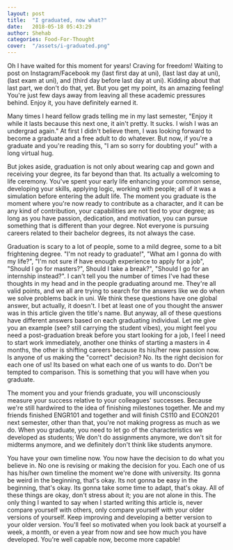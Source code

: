 ```yaml
---
layout: post
title:  "I graduated, now what?"
date:   2018-05-18 05:43:29
author: Shehab
categories: Food-For-Thought
cover:  "/assets/i-graduated.png"
---
```


Oh I have waited for this moment for years! Craving for freedom! Waiting to post on Instagram/Facebook my (last first day at uni), (last last day at uni), (last exam at uni), and (third day before last day at uni). Kidding about that last part, we don't do that, yet. But you get my point, its an amazing feeling! You're just few days away from leaving all these academic pressures behind. Enjoy it, you have definitely earned it.

Many times I heard fellow grads telling me in my last semester, "Enjoy it while it lasts because this next one, it ain't pretty. It sucks. I wish I was an undergrad again." At first I didn't believe them, I was looking forward to become a graduate and a free adult to do whatever. But now, if you're a graduate and you're reading this, "I am so sorry for doubting you!" with a long virtual hug.

But jokes aside, graduation is not only about wearing cap and gown and receiving your degree, its far beyond than that. Its actually a welcoming to life ceremony. You've spent your early life enhancing your common sense, developing your skills, applying logic, working with people; all of it was a simulation before entering the adult life. The moment you graduate is the moment where you're now ready to contribute as a character, and it can be any kind of contribution, your capabilities are not tied to your degree; as long as you have passion, dedication, and motivation, you can pursue something that is different than your degree. Not everyone is pursuing careers related to their bachelor degrees, its not always the case.

Graduation is scary to a lot of people, some to a mild degree, some to a bit frightening degree. "I'm not ready to graduate!", "What am I gonna do with my life?", "I'm not sure if have enough experience to apply for a job", "Should I go for masters?", Should I take a break?", "Should I go for an internship instead?". I can't tell you the number of times I've had these thoughts in my head and in the people graduating around me. They're all valid points, and we all are trying to search for the answers like we do when we solve problems back in uni. We think these questions have one global answer, but actually, it doesn't. I bet at least one of you thought the answer was in this article given the title's name. But anyway, all of these questions have different answers based on each graduating individual. Let me give you an example (see? still carrying the student vibes), you might feel you need a post-graduation break before you start looking for a job, I feel I need to start work immediately, another one thinks of starting a masters in 4 months, the other is shifting careers because its his/her new passion now. Is anyone of us making the "correct" decision? No. Its the right decision for each one of us! Its based on what each one of us wants to do. Don't be tempted to comparison. This is something that you will have when you graduate.

The moment you and your friends graduate, you will unconsciously measure your success relative to your colleagues' successes. Because we're still hardwired to the idea of finishing milestones together. Me and my friends finished ENGR101 and together and will finish CS110 and ECON201 next semester, other than that, you're not making progress as much as we do. When you graduate, you need to let go of the characteristics we developed as students; We don't do assignments anymore, we don't sit for midterms anymore, and we definitely don't think like students anymore.

You have your own timeline now. You now have the decision to do what you believe in. No one is revising or making the decision for you. Each one of us has his/her own timeline the moment we're done with university. Its gonna be weird in the beginning, that's okay. Its not gonna be easy in the beginning, that's okay. Its gonna take some time to adapt, that's okay. All of these things are okay, don't stress about it; you are not alone in this. The only thing I wanted to say when I started writing this article is, never compare yourself with others, only compare yourself with your older versions of yourself. Keep improving and developing a better version to your older version. You'll feel so motivated when you look back at yourself a week, a month, or even a year from now and see how much you have developed. You're well capable now, become more capable!